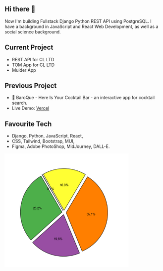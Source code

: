 ## Hi there 👋

Now I'm building Fullstack Django Python REST API using PostgreSQL. 
I have a background in JavaScript and React Web Development, as well as a social science background.   

## Current Project
- REST API for CL LTD
- TOM App for CL LTD
- Mulder App

## Previous Project
- 🔭 BaroQue - Here Is Your Cocktail Bar - an interactive app for cocktail search.
- Live Demo:
[Vercel](https://baroque-here-is-your-cocktail-bar-delta.vercel.app/)

## Favourite Tech  
- Django, Python, JavaScript, React, 
- CSS, Tailwind, Bootstrap, MUI,
- Figma, Adobe PhotoShop, MidJourney, DALL-E. 

<!--## Portfolio 
<img src="/yanaPortfolioReact.png" alt="Portfolio" width="600">
- My recent portfolio (I didn't update it for ages) is deployed here: 

[Vercel](https://yk-react-portfolio.vercel.app/)

## 📫 How to reach me:
[Linkedin](https://www.linkedin.com/in/yana-kozarenko-237ba5191)   
<!--
**GreenCatInForest/GreenCatInForest** is a ✨ _special_ ✨ repository because its `README.md` (this file) appears on your GitHub profile.

Here are some ideas to get you started:


- 🌱 I’m currently learning ...
- 👯 I’m looking to collaborate on ...
- 🤔 I’m looking for help with ...
- 💬 Ask me about ...
- 📫 How to reach me: ...
- 😄 Pronouns: ...
- ⚡ Fun fact: ...
-->

<img src="./language_usage_pie_chart.png" alt="Language Usage Pie Chart" width="400" />
